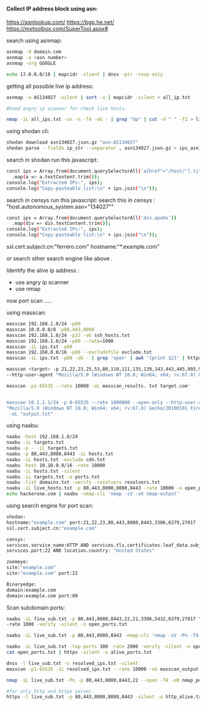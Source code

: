 
#### Collect IP address block using asn:
https://asnlookup.com/
https://bgp.he.net/
https://mxtoolbox.com/SuperTool.aspx#

search using asnmap:
```bash
asnmap -d domain.com
asnmap -a <asn number>
asnmap -org GOOGLE
```

```bash
echo 17.0.0.0/18 | mapcidr -slient | dnsx -ptr -resp-only 
```

getting all possible live ip address:
```bash
asnmap -a AS134027 -silent | sort -u | mapcidr -silent > all_ip.txt

#Used angry ip scanner for check live hosts.

nmap -iL all_ips.txt -sn -n -T4 -oG - | grep "Up" | cut -d " " -f2 > live_ips.txt

```

using shodan cli:
```bash
shodan download asn134027.json.gz "asn:AS134027"
shodan parse --fields ip_str --separator , asn134027.json.gz > ips_asn134027.txt
```

search in shodan run this javascript:
```bash
const ips = Array.from(document.querySelectorAll('a[href^="/host/"].title.text-dark'))
  .map(a => a.textContent.trim());
console.log("Extracted IPs:", ips);
console.log("Copy-pasteable list:\n" + ips.join("\n"));
```


search in censys run this javascript:
search this in censys : "host.autonomous_system.asn="134027""
```bash
const ips = Array.from(document.querySelectorAll('div.apoUv'))
  .map(div => div.textContent.trim());
console.log("Extracted IPs:", ips);
console.log("Copy-pasteable list:\n" + ips.join("\n"));
```

ssl.cert.subject.cn:"ferrero.com"
hostname:"*.example.com"

or search other search engine like above .


Identify the alive ip address :
- use angry ip scanner 
- use nmap

now port scan .....

using masscan:
```bash
masscan 192.168.1.0/24 -p80
masscan 10.0.0.0/8 -p80,443,8080
masscan 192.168.1.0/24 -p22 -oG ssh_hosts.txt
masscan 192.168.1.0/24 -p80 --rate=1000
masscan -iL ips.txt -p80
masscan 192.168.0.0/16 -p80 --excludefile exclude.txt
masscan -iL ips.txt -p80 -oG - | grep 'open' | awk '{print $2}' | httpx -silent

masscan <target> -p 21,22,23,25,53,80,110,111,135,139,143,443,445,993,995,1723,3306,3389,5900,8080
--http-user-agent "Mozilla/5.0 (Windows NT 10.0; Win64; x64; rv:67.0) Gecko/20100101 Firefox/67.0" --rate 100000 --oL "output.txt"

masscan -p1-65535 --rate 10000 -oL masscan_results. txt target.com'


masscan 10.1.1.1/24 -p 0-65535 --rate 1000000 --open-only --http-user-agent \
"Mozilla/5.0 (Windows NT 10.0; Win64; x64; rv:67.0) Gecko/20100101 Firefox/67.0"\
 -oL "output.txt"
```

using naabu:
```bash
naabu -host 192.168.1.0/24
naabu -iL targets.txt
naabu -p - -iL targets.txt
naabu -p 80,443,8080,8443 -iL hosts.txt
naabu -iL hosts.txt -exclude cdn.txt
naabu -host 10.10.0.0/16 -rate 10000
naabu -iL hosts.txt -silent
naabu -iL targets.txt -o ports.txt
naabu -list domains.txt -verify -resolvers resolvers.txt
naabu -iL live_hosts.txt -p 80,443,8000,8080,8443 -rate 10000 -o open_ports.txt -silent
echo hackerone.com | naabu -nmap-cli 'nmap -sV -oX nmap-output'

```


using search engine for port scan:
```bash
shodan:
hostname:"example.com" port:21,22,23,80,443,8080,8443,3306,6379,27017
ssl.cert.subject.cn:"example.com"

censys:
services.service_name:HTTP AND services.tls.certificates.leaf_data.subject.common_name: "example.com"
services.port:22 AND location.country: "United States"

zoomeye:
site:"example.com"
site:"example.com" port:22

Binaryedge:
domain:example.com
domain:example.com port:80
```


Scan subdomain ports:
```bash
naabu -iL fina_sub.txt -p 80,443,8080,8443,22,21,3306,5432,6379,27017 \
-rate 1000 -verify -silent -o open_ports.txt

naabu -iL live_sub.txt -p 80,443,8080,8443 -nmap-cli 'nmap -sV -Pn -T4' -o naabu_nmap.txt

naabu -iL live_sub.txt -top-ports 100 -rate 2000 -verify -silent -o open_ports.txt
cat open_ports.txt | httpx -silent -o alive_ports.txt

dnsx -l live_sub.txt -o resolved_ips.txt -silent
masscan -p1-65535 -iL resolved_ips.txt --rate 10000 -oG masscan_output.gnmap

nmap -iL live_sub.txt -Pn -p 80,443,8080,8443,22 --open -T4 -oN nmap_ports.txt

#for only http and https server.
httpx -l live_sub.txt -p 80,443,8000,8080,8443 -silent -o http_alive.txt

```